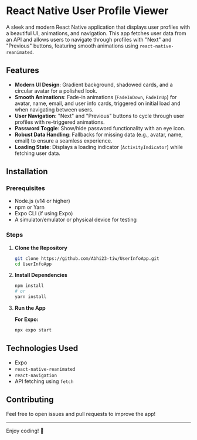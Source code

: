 # React Native User Profile Viewer

A sleek and modern React Native application that displays user profiles with a beautiful UI, animations, and navigation. This app fetches user data from an API and allows users to navigate through profiles with "Next" and "Previous" buttons, featuring smooth animations using `react-native-reanimated`.

## Features

- **Modern UI Design**: Gradient background, shadowed cards, and a circular avatar for a polished look.
- **Smooth Animations**: Fade-in animations (`FadeInDown`, `FadeInUp`) for avatar, name, email, and user info cards, triggered on initial load and when navigating between users.
- **User Navigation**: "Next" and "Previous" buttons to cycle through user profiles with re-triggered animations.
- **Password Toggle**: Show/hide password functionality with an eye icon.
- **Robust Data Handling**: Fallbacks for missing data (e.g., avatar, name, email) to ensure a seamless experience.
- **Loading State**: Displays a loading indicator (`ActivityIndicator`) while fetching user data.

## Installation

### Prerequisites

- Node.js (v14 or higher)
- npm or Yarn
- Expo CLI (if using Expo)
- A simulator/emulator or physical device for testing

### Steps

1. **Clone the Repository**
   ```sh
   git clone https://github.com/Abhi23-tiw/UserInfoApp.git
   cd UserInfoApp
   ```

2. **Install Dependencies**
   ```sh
   npm install
   # or
   yarn install
   ```

3. **Run the App**
   
   **For Expo:**
   ```sh
   npx expo start
   ```

## Technologies Used

- Expo
- `react-native-reanimated`
- `react-navigation`
- API fetching using `fetch`

## Contributing

Feel free to open issues and pull requests to improve the app!

---

Enjoy coding! 🚀

